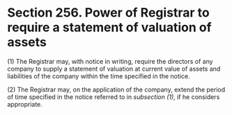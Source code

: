 # Section 256. Power of Registrar to require a statement of valuation of assets

\(1\) The Registrar may, with notice in writing, require the directors of any company to supply a statement of valuation at current value of assets and liabilities of the company within the time specified in the notice.

 \(2\) The Registrar may, on the application of the company, extend the period of time specified in the notice referred to in _subsection \(1\)_, if he considers appropriate.


